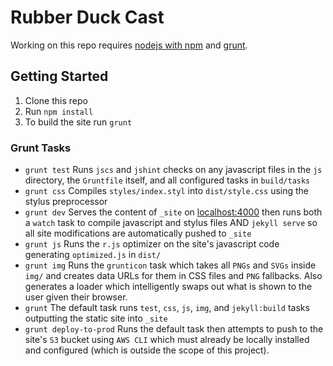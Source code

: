 # Rubber Duck Cast

Working on this repo requires [nodejs with npm](https://github.com/joyent/node/wiki/Installing-Node.js-via-package-manager) and [grunt](http://gruntjs.com/getting-started).


## Getting Started

 1. Clone this repo
 1. Run `npm install`
 1. To build the site run `grunt`

### Grunt Tasks

 - `grunt test` Runs `jscs` and `jshint` checks on any javascript files in the `js` directory, the `Gruntfile` itself, and all configured tasks in `build/tasks`
 - `grunt css` Compiles `styles/index.styl` into `dist/style.css` using the stylus preprocessor
 - `grunt dev` Serves the content of `_site` on [localhost:4000](http://localhost:4000) then runs both a `watch` task to compile javascript and stylus files AND `jekyll serve` so all site modifications are automatically pushed to `_site`
 - `grunt js` Runs the `r.js` optimizer on the site's javascript code generating `optimized.js` in `dist/`
 - `grunt img` Runs the `grunticon` task which takes all `PNGs` and `SVGs` inside `img/` and creates data URLs for them in CSS files and `PNG` fallbacks. Also generates a loader which intelligently swaps out what is shown to the user given their browser.
 - `grunt` The default task runs `test`, `css`, `js`, `img`, and `jekyll:build` tasks outputting the static site into `_site`
 - `grunt deploy-to-prod` Runs the default task then attempts to push to the site's `S3` bucket using `AWS CLI` which must already be locally installed and configured (which is outside the scope of this project).
